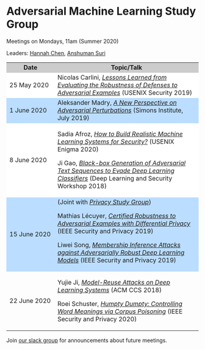 # Adversarial Machine Learning Study Group


Meetings on Mondays, 11am (Summer 2020)

Leaders: <a href="https://hannahxchen.github.io/">Hannah Chen</a>, <a href="https://sites.google.com/virginia.edu/anshuman/home">Anshuman Suri</a>


   <table width="100%" align="center">
   <tr bgcolor="#CCC"><td style="text-align:center" width="25%"><b>Date</b></td><td width="75%" style="text-align:center"><b>Topic/Talk</b></td></tr>
   <tr bgcolor="#FFF"><td>25 May 2020</td><td>
Nicolas Carlini, <a href="https://www.youtube.com/watch?v=ZncTqqkFipE"><em>Lessons Learned from Evaluating the Robustness of Defenses to Adversarial Examples</em></a> (USENIX Security 2019)
</td></tr>
   <tr bgcolor="#BDF">
   <td>
1 June 2020
   </td><td>
Aleksander Madry, <a href="https://simons.berkeley.edu/talks/tbd-57"><em>A New Perspective on Adversarial Perturbations</em></a> (Simons Institute, July 2019)  
   </td>
   </tr>

   <tr bgcolor="#FFF">
   <td>8 June 2020</td>
   <td>

Sadia Afroz, <a href="https://www.youtube.com/watch?v=wGrCyAtojvg"><em>How to Build Realistic Machine Learning Systems for Security?</em></a> (USENIX Enigma 2020)

Ji Gao, <a href="https://www.youtube.com/watch?v=Ho3V_eACoSQ"><em>Black-box Generation of Adversarial Text Sequences to Evade Deep Learning Classifiers</em></a> (Deep Learning and Security Workshop 2018)   </td>
   </tr>

   <tr bgcolor="#BDF">
   <td>
   15 June 2020</td>
   <td>
(Joint with <a href="/privacy"><em>Privacy Study Group</em></a>)

Mathias Lécuyer, <a href="https://www.youtube.com/watch?v=mYRdZIXtqcA"><em>Certified Robustness to Adversarial Examples with Differential Privacy</em></a> (IEEE Security and Privacy 2019)

Liwei Song, <a href="https://www.youtube.com/watch?v=MUhb3bRla2A"><em>Membership Inference Attacks against Adversarially Robust Deep Learning Models</em></a> (IEEE Security and Privacy 2019)

</td>
</tr>
   <tr>
   <td>22 June 2020</td>
   <td>

Yujie Ji, <a href="https://www.youtube.com/watch?v=Zsd-IB3TWrA"><em>Model-Reuse Attacks on Deep Learning Systems</em></a> (ACM CCS 2018)

Roei Schuster, <a href="https://www.youtube.com/watch?v=lg3NrnxGsiU&feature=youtu.be"><em>Humpty Dumpty: Controlling Word Meanings via Corpus Poisoning</em></a> (IEEE Security and Privacy 2020)


</td>
   </tr>

   </table>

Join [our slack group](https://uvasrg.slack.com) for announcements about future meetings.